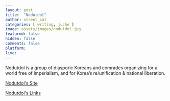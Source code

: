 ```yaml
---
layout: post
title:  "Nodutdol"
author: street_cat
categories: [ writing, juche ]
image: assets/images/nodutdol.jpg
featured: false
hidden: false
comments: false
platform: 
live: 
---
```


Nodutdol is a group of diasporic Koreans and comrades organizing for a world free of imperialism, and for Korea’s re/unification & national liberation.

<a href="https://nodutdol.org/">Nodutdol's Site</a>

<a href="https://linktr.ee/nodutdol">Nodutdol's Links</a>
